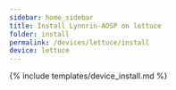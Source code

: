 ```yaml
---
sidebar: home_sidebar
title: Install Lynnrin-AOSP on lettuce
folder: install
permalink: /devices/lettuce/install
device: lettuce
---
```

{% include templates/device_install.md %}
